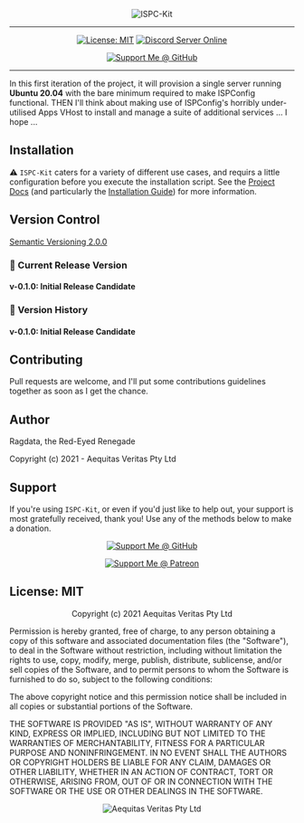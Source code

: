 <p align="center"><img src="https://i.imgur.com/sLpvO40.png" title="ISPC-Kit" /></p>
<hr />
<p align="center">
    <a href="https://opensource.org/licenses/MIT"><img src="https://img.shields.io/badge/License-MIT-yellow.svg" alt="License: MIT" /></a>
    <a href="https://discord.gg/54PkrM7TKq"><img src="https://shields.io/badge/Discord_Server-Online-green.svg?logo=Discord" alt="Discord Server Online" /></a>
</p>
<p align="center"><a href="https://github.com/sponsors/Ragdata"><img  src="https://img.shields.io/badge/Github-Sponsor_This_Project-blue?logo=Github" alt="Support Me @ GitHub" /></a></p>
<hr />

In this first iteration of the project, it will provision a single server running **Ubuntu 20.04** with the bare minimum required to make ISPConfig functional. THEN I'll think about making use of ISPConfig's horribly under-utilised Apps VHost to install and manage a suite of additional services ... I hope ...

## Installation

:warning: `ISPC-Kit` caters for a variety of different use cases, and requirs a little configuration before you execute the installation script.  See the [Project Docs](docs/README.md) (and particularly the [Installation Guide](docs/README.md#Installation-Guide)) for more information.

## Version Control
[Semantic Versioning 2.0.0](https://semver.org/)

### :pushpin: Current Release Version

#### v-0.1.0: Initial Release Candidate

### :pushpin: Version History

#### v-0.1.0: Initial Release Candidate

## Contributing

Pull requests are welcome, and I'll put some contributions guidelines together as soon as I get the chance.

## Author

Ragdata, the Red-Eyed Renegade

Copyright (c) 2021 - Aequitas Veritas Pty Ltd

## Support

If you're using `ISPC-Kit`, or even if you'd just like to help out, your support is most gratefully received, thank you!  Use any of the methods below to make a donation.

<p align="center"><a href="https://github.com/sponsors/Ragdata"><img  src="https://img.shields.io/badge/Github-Sponsor_This_Project-blue?logo=Github" alt="Support Me @ GitHub" /></a></p>

<p align="center">
<!-- <a href="https://ko-fi.com/ragdata"><img src="https://img.shields.io/badge/Buy_Me_A-Ko_Fi-9cf?logo=Ko-fi" alt="Buy Me A Ko-fi" /></a> -->
<a href="https://www.patreon.com/ragdata"><img  src="https://img.shields.io/badge/Patreon-Support_This_Project-red?logo=Patreon" alt="Support Me @ Patreon" /></a>
<!-- <a href="https://paypal.me/ragdata/25"><img src="https://img.shields.io/badge/PayPal-Donate-yellow?logo=PayPal" alt="Donate @ PayPal" /></a> -->
</p>

## License: MIT

<p align="center">Copyright (c) 2021 Aequitas Veritas Pty Ltd</p>

Permission is hereby granted, free of charge, to any person obtaining a copy
of this software and associated documentation files (the "Software"), to deal
in the Software without restriction, including without limitation the rights
to use, copy, modify, merge, publish, distribute, sublicense, and/or sell
copies of the Software, and to permit persons to whom the Software is
furnished to do so, subject to the following conditions:

The above copyright notice and this permission notice shall be included in all
copies or substantial portions of the Software.

THE SOFTWARE IS PROVIDED "AS IS", WITHOUT WARRANTY OF ANY KIND, EXPRESS OR
IMPLIED, INCLUDING BUT NOT LIMITED TO THE WARRANTIES OF MERCHANTABILITY,
FITNESS FOR A PARTICULAR PURPOSE AND NONINFRINGEMENT. IN NO EVENT SHALL THE
AUTHORS OR COPYRIGHT HOLDERS BE LIABLE FOR ANY CLAIM, DAMAGES OR OTHER
LIABILITY, WHETHER IN AN ACTION OF CONTRACT, TORT OR OTHERWISE, ARISING FROM,
OUT OF OR IN CONNECTION WITH THE SOFTWARE OR THE USE OR OTHER DEALINGS IN THE
SOFTWARE.

<p align="center"><img src="https://i.imgur.com/oj33Nuw.png" title="Aequitas Veritas Pty Ltd" /></p>
